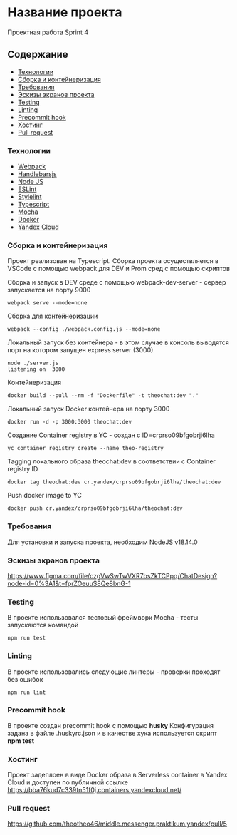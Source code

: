 # Название проекта
Проектная работа Sprint 4

## Содержание
- [Технологии](#технологии) 
- [Сборка и контейнеризация](#сборка-и-контейнеризация)
- [Требования](#требования)
- [Эскизы экранов проекта](#эскизы-экранов-проекта)
- [Testing](#testing)
- [Linting](#linting)
- [Precommit hook](#precommit-hook)
- [Хостинг](#хостинг)
- [Pull request](#pull-request)


### Технологии
- [Webpack](https://webpack.js.org/)
- [Handlebarsjs](https://handlebarsjs.com/)
- [Node JS](https://nodejs.org/en/)
- [ESLint](https://eslint.org/)
- [Stylelint](https://stylelint.io/)
- [Typescript](https://www.typescriptlang.org/)
- [Mocha](https://mochajs.org/)
- [Docker](https://www.docker.com/)
- [Yandex Cloud](https://cloud.yandex.com/en-ru/)

### Сборка и контейнеризация
Проект реализован на Typescript. Сборка проекта осуществляется в VSCode с помощью  webpack для DEV и Prom сред с помощью скриптов

Сборка и запуск в DEV среде с помощью webpack-dev-server - сервер запускается на порту 9000
```
webpack serve --mode=none
```

Сборка для контейнеризации
```
webpack --config ./webpack.config.js --mode=none
```

Локальный запуск без контейнера - в этом случае в консоль выводятся порт на котором запущен express server (3000)
```
node ./server.js
listening on  3000
```

Контейнеризация
```
docker build --pull --rm -f "Dockerfile" -t theochat:dev "."
```

Локальный запуск Docker контейнера на порту 3000
```
docker run -d -p 3000:3000 theochat:dev
```

Создание Container registry в YC - создан с ID=crprso09bfgobrji6lha
```
yc container registry create --name theo-registry
```

Tagging локального образа theochat:dev в соответствии с Container registry ID 
```
docker tag theochat:dev cr.yandex/crprso09bfgobrji6lha/theochat:dev
```

Push docker image to YC
```
docker push cr.yandex/crprso09bfgobrji6lha/theochat:dev
```


### Требования
Для установки и запуска проекта, необходим [NodeJS](https://nodejs.org/) v18.14.0


### Эскизы экранов проекта
https://www.figma.com/file/czgVwSwTwVXR7bsZkTCPpq/ChatDesign?node-id=0%3A1&t=fprZOeuuS8Qe8bnG-1


### Testing
В проекте использовался тестовый фреймворк Mocha - тесты запускаются командой

```
npm run test
```

### Linting
В проекте использовались следующие линтеры - проверки проходят без ошибок

```
npm run lint
```
### Precommit hook
В проекте создан precommit hook с помощью **husky**
Конфигурация задана в файле .huskyrc.json и в качестве хука используется скрипт **npm test**

### Хостинг

Проект задеплоен в виде Docker образа в Serverless container в Yandex Cloud и доступен по публичной ссылке
https://bba76kud7c339tn51f0j.containers.yandexcloud.net/


### Pull request
https://github.com/theotheo46/middle.messenger.praktikum.yandex/pull/5
